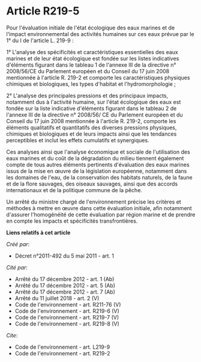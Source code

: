 # Article R219-5

Pour l'évaluation initiale de l'état écologique des eaux marines et de l'impact environnemental des activités humaines sur
ces eaux prévue par le 1° du I de l'article L. 219-9 :

1° L'analyse des spécificités et caractéristiques essentielles des eaux marines et de leur état écologique est fondée sur les
listes indicatives d'éléments figurant dans le tableau 1 de l'annexe III de la directive n° 2008/56/CE du Parlement européen
et du Conseil du 17 juin 2008 mentionnée à l'article R. 219-2 et comporte les caractéristiques physiques chimiques et
biologiques, les types d'habitat et l'hydromorphologie ;

2° L'analyse des principales pressions et des principaux impacts, notamment dus à l'activité humaine, sur l'état écologique
des eaux est fondée sur la liste indicative d'éléments figurant dans le tableau 2 de l'annexe III de la directive n° 2008/56/
CE du Parlement européen et du Conseil du 17 juin 2008 mentionnée à l'article R. 219-2, comporte les éléments qualitatifs et
quantitatifs des diverses pressions physiques, chimiques et biologiques et de leurs impacts ainsi que les tendances
perceptibles et inclut les effets cumulatifs et synergiques.

Ces analyses ainsi que l'analyse économique et sociale de l'utilisation des eaux marines et du coût de la dégradation du
milieu tiennent également compte de tous autres éléments pertinents d'évaluation des eaux marines issus de la mise en œuvre
de la législation européenne, notamment dans les domaines de l'eau, de la conservation des habitats naturels, de la faune et
de la flore sauvages, des oiseaux sauvages, ainsi que des accords internationaux et de la politique commune de la pêche.

Un arrêté du ministre chargé de l'environnement précise les critères et méthodes à mettre en œuvre dans cette évaluation
initiale, afin notamment d'assurer l'homogénéité de cette évaluation par région marine et de prendre en compte les impacts et
spécificités transfrontières.

**Liens relatifs à cet article**

_Créé par_:

  - Décret n°2011-492 du 5 mai 2011 - art. 1

_Cité par_:

  - Arrêté du 17 décembre 2012 - art. 1 (Ab)
  - Arrêté du 17 décembre 2012 - art. 5 (Ab)
  - Arrêté du 17 décembre 2012 - art. 7 (Ab)
  - Arrêté du 11 juillet 2018 - art. 2 (V)
  - Code de l'environnement - art. R211-76 (V)
  - Code de l'environnement - art. R219-6 (V)
  - Code de l'environnement - art. R219-7 (V)
  - Code de l'environnement - art. R219-8 (V)

_Cite_:

  - Code de l'environnement - art. L219-9
  - Code de l'environnement - art. R219-2
